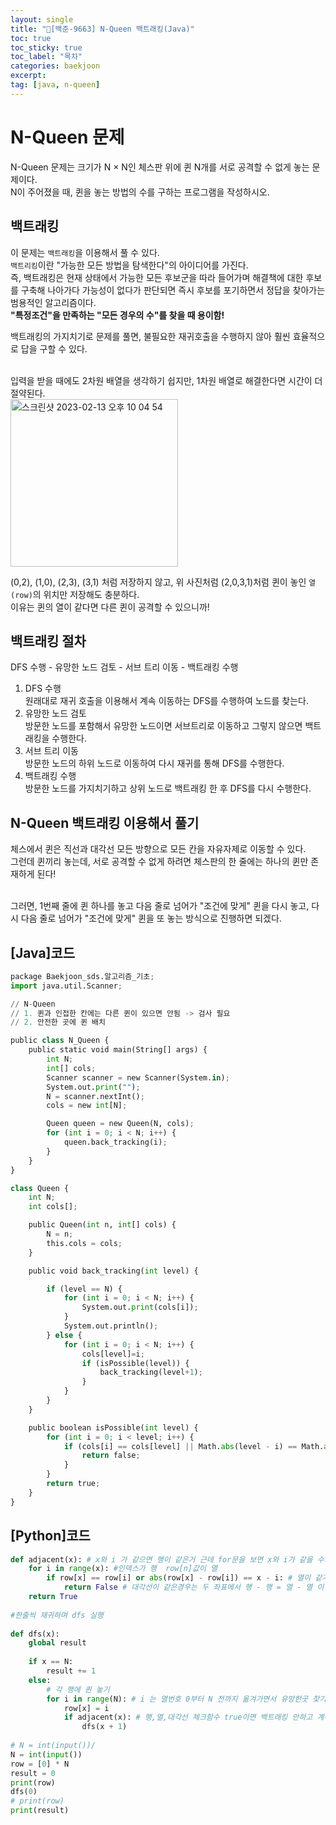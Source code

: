 ```yaml
---
layout: single
title: "📘[백준-9663] N-Queen 백트래킹(Java)"
toc: true
toc_sticky: true
toc_label: "목차"
categories: baekjoon
excerpt: 
tag: [java, n-queen]
---
```


# N-Queen 문제
N-Queen 문제는 크기가 N × N인 체스판 위에 퀸 N개를 서로 공격할 수 없게 놓는 문제이다.  
N이 주어졌을 때, 퀸을 놓는 방법의 수를 구하는 프로그램을 작성하시오.  

## 백트래킹
이 문제는 `백트래킹`을 이용해서 풀 수 있다.  
`백트리킹`이란 "가능한 모든 방법을 탐색한다"의 아이디어를 가진다.  
즉, 백트래킹은 현재 상태에서 가능한 모든 후보군을 따라 들어가며 해결책에 대한 후보를 구축해 나아가다 가능성이 없다가 판단되면 즉시 후보를 포기하면서 정답을 찾아가는 범용적인 알고리즘이다.  
****"특정조건"을 만족하는 "모든 경우의 수"를 찾을 때 용이함!****
<br>

백트래킹의 가지치기로 문제를 풀면, 불필요한 재귀호출을 수행하지 않아 훨씬 효율적으로 답을 구할 수 있다.  
<br>

입력을 받을 때에도 2차원 배열을 생각하기 쉽지만, 1차원 배열로 해결한다면 시간이 더 절약된다.  
<img width="268" alt="스크린샷 2023-02-13 오후 10 04 54" src="https://user-images.githubusercontent.com/104587537/218466040-459778f8-82d1-4617-80fc-48e7b5ad9dc4.png">  

(0,2), (1,0), (2,3), (3,1) 처럼 저장하지 않고, 위 사진처럼 (2,0,3,1)처럼 퀸이 놓인 `열(row)`의 위치만 저장해도 충분하다.  
이유는 퀸의 열이 같다면 다른 퀸이 공격할 수 있으니까!  

## 백트래킹 절차
DFS 수행 - 유망한 노드 검토 - 서브 트리 이동 - 백트래킹 수행  
1. DFS 수행  
원래대로 재귀 호출을 이용해서 계속 이동하는 DFS를 수행하여 노드를 찾는다.  
2. 유망한 노드 검토  
방문한 노드를 포함해서 유망한 노드이면 서브트리로 이동하고 그렇지 않으면 백트래킹을 수행한다.  
3. 서브 트리 이동  
방문한 노드의 하위 노드로 이동하여 다시 재귀를 통해 DFS를 수행한다.  
4. 백트래킹 수행  
방문한 노드를 가지치기하고 상위 노드로 백트래킹 한 후 DFS를 다시 수행한다.  


## N-Queen 백트래킹 이용해서 풀기
체스에서 퀸은 직선과 대각선 모든 방향으로 모든 칸을 자유자제로 이동할 수 있다.  
그런데 퀸끼리 놓는데, 서로 공격할 수 없게 하려면 체스판의 한 줄에는 하나의 퀸만 존재하게 된다!  
<br>
 
그러면, 1번째 줄에 퀸 하나를 놓고 다음 줄로 넘어가 "조건에 맞게" 퀸을 다시 놓고, 다시 다음 줄로 넘어가 "조건에 맞게" 퀸을 또 놓는 방식으로 진행하면 되겠다.  

## [Java]코드
```python
package Baekjoon_sds.알고리즘_기초;
import java.util.Scanner;

// N-Queen
// 1. 퀸과 인접한 칸에는 다른 퀸이 있으면 안됨 -> 검사 필요
// 2. 안전한 곳에 퀸 배치

public class N_Queen {
    public static void main(String[] args) {
        int N;
        int[] cols;
        Scanner scanner = new Scanner(System.in);
        System.out.print("");
        N = scanner.nextInt();
        cols = new int[N];

        Queen queen = new Queen(N, cols);
        for (int i = 0; i < N; i++) {
            queen.back_tracking(i);
        }
    }
}

class Queen {
    int N;
    int cols[];

    public Queen(int n, int[] cols) {
        N = n;
        this.cols = cols;
    }

    public void back_tracking(int level) {

        if (level == N) {
            for (int i = 0; i < N; i++) {
                System.out.print(cols[i]);
            }
            System.out.println();
        } else {
            for (int i = 0; i < N; i++) {
                cols[level]=i;
                if (isPossible(level)) {
                    back_tracking(level+1);
                }
            }
        }
    }

    public boolean isPossible(int level) {
        for (int i = 0; i < level; i++) {
            if (cols[i] == cols[level] || Math.abs(level - i) == Math.abs(cols[level] - cols[i])) {
                return false;
            }
        }
        return true;
    }
}
```

## [Python]코드
```python
def adjacent(x): # x와 i 가 같으면 행이 같은거 근데 for문을 보면 x와 i가 같을 수가 없다.
    for i in range(x): #인덱스가 행  row[n]값이 열
        if row[x] == row[i] or abs(row[x] - row[i]) == x - i: # 열이 같거나 대각선이 같으면 false
            return False # 대각선이 같은경우는 두 좌표에서 행 - 행 = 열 - 열 이 같으면 두개는 같은 대각선상에 있다.
    return True
 
#한줄씩 재귀하며 dfs 실행
 
def dfs(x):
    global result
 
    if x == N:
        result += 1
    else:
        # 각 행에 퀸 놓기
        for i in range(N): # i 는 열번호 0부터 N 전까지 옮겨가면서 유망한곳 찾기
            row[x] = i
            if adjacent(x): # 행,열,대각선 체크함수 true이면 백트래킹 안하고 계속 진행
                dfs(x + 1)
 
# N = int(input())/
N = int(input())
row = [0] * N
result = 0
print(row)
dfs(0)
# print(row)
print(result)
```